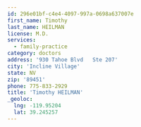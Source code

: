 ```yaml
---
id: 296e01bf-c4e4-4097-997a-0698a637007e
first_name: Timothy
last_name: HEILMAN
license: M.D.
services:
  - family-practice
category: doctors
address: '930 Tahoe Blvd   Ste 207'
city: 'Incline Village'
state: NV
zip: '89451'
phone: 775-833-2929
title: 'Timothy HEILMAN'
_geoloc:
  lng: -119.95204
  lat: 39.245257
---
```

